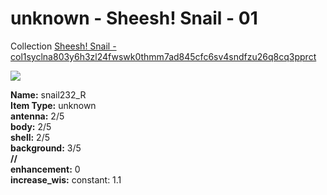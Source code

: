 # unknown - Sheesh! Snail - 01
Collection [Sheesh! Snail - col1syclna803y6h3zl24fwswk0thmm7ad845cfc6sv4sndfzu26q8cq3pprct](https://mintgarden.io/collections/col1syclna803y6h3zl24fwswk0thmm7ad845cfc6sv4sndfzu26q8cq3pprct)<div class="item_thumbnail">
<img loading="lazy" src="https://assets.mainnet.mintgarden.io/thumbnails/d54a47da7cf2cff8d3b5c93dedf3b7f651c5161bda5f3882208bf546195aff03.webp"><br/>
<div><strong>Name:</strong> snail232_R</div>
<div><strong>Item Type:</strong> unknown</div>
<div><strong>antenna:</strong> 2/5</div>
<div><strong>body:</strong> 2/5</div>
<div><strong>shell:</strong> 2/5</div>
<div><strong>background:</strong> 3/5</div>
<div><strong>//</strong></div><div><strong>enhancement:</strong> 0</div>
<div><strong>increase_wis:</strong> constant: 1.1</div>
</div>

